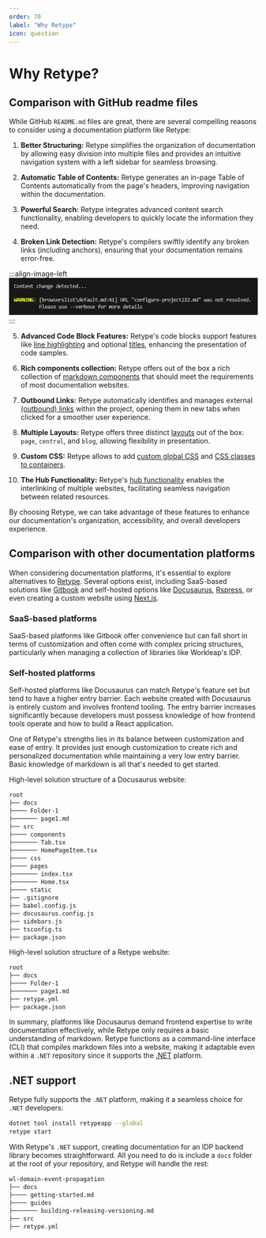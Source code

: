 ```yaml
---
order: 70
label: "Why Retype"
icon: question
---
```


# Why Retype?

## Comparison with GitHub readme files

While GitHub `README.md` files are great, there are several compelling reasons to consider using a documentation platform like Retype:

1. **Better Structuring:** Retype simplifies the organization of documentation by allowing easy division into multiple files and provides an intuitive navigation system with a left sidebar for seamless browsing.

2. **Automatic Table of Contents:** Retype generates an in-page Table of Contents automatically from the page's headers, improving navigation within the documentation.

3. **Powerful Search:** Retype integrates advanced content search functionality, enabling developers to quickly locate the information they need.

4. **Broken Link Detection:** Retype's compilers swiftly identify any broken links (including anchors), ensuring that your documentation remains error-free.

:::align-image-left
![Retype's compiler warning](/static/broken-link.png)
:::

5. **Advanced Code Block Features:** Retype's code blocks support features like [line highlighting](https://retype.com/components/code-block/#line-highlighting) and optional [titles](https://retype.com/components/code-block/#title), enhancing the presentation of code samples.

6. **Rich components collection:** Retype offers out of the box a rich collection of [markdown components](https://retype.com/components/) that should meet the requirements of most documentation websites.

7. **Outbound Links:** Retype automatically identifies and manages external [(outbound) links](https://retype.com/configuration/project/#outbound) within the project, opening them in new tabs when clicked for a smoother user experience.

8. **Multiple Layouts:** Retype offers three distinct [layouts](https://retype.com/configuration/page/#layout) out of the box: `page`, `central`, and `blog`, allowing flexibility in presentation.

9. **Custom CSS:** Retype allows to add [custom global CSS](https://retype.com/components/container/#custom-global-css) and [CSS classes to containers](https://retype.com/components/container/#custom--class).

10. **The Hub Functionality:** Retype's [hub functionality](https://retype.com/configuration/project/#hub) enables the interlinking of multiple websites, facilitating seamless navigation between related resources.

By choosing Retype, we can take advantage of these features to enhance our documentation's organization, accessibility, and overall developers experience.

## Comparison with other documentation platforms

When considering documentation platforms, it's essential to explore alternatives to [Retype](https://retype.com/). Several options exist, including SaaS-based solutions like [Gitbook](https://www.gitbook.com/) and self-hosted options like [Docusaurus](https://docusaurus.io/), [Rspress](https://rspress.dev/), or even creating a custom website using [Next.js](https://nextjs.org/).

### SaaS-based platforms

SaaS-based platforms like Gitbook offer convenience but can fall short in terms of customization and often come with complex pricing structures, particularly when managing a collection of libraries like Workleap's IDP.

### Self-hosted platforms

Self-hosted platforms like Docusaurus can match Retype's feature set but tend to have a higher entry barrier. Each website created with Docusaurus is entirely custom and involves frontend tooling. The entry barrier increases significantly because developers must possess knowledge of how frontend tools operate and how to build a React application.

One of Retype's strengths lies in its balance between customization and ease of entry. It provides just enough customization to create rich and personalized documentation while maintaining a very low entry barrier. Basic knowledge of markdown is all that's needed to get started.

High-level solution structure of a Docusaurus website:

``` !#6-8,10-12,15,17,18
root
├── docs
├──── Folder-1
├─────── page1.md
├── src
├──── components
├─────── Tab.tsx
├─────── HomePageItem.tsx
├──── css
├──── pages
├─────── index.tsx
├─────── Home.tsx
├──── static
├── .gitignore
├── babel.config.js
├── docusaurus.config.js
├── sidebars.js
├── tsconfig.ts
├── package.json
```

High-level solution structure of a Retype website:

```
root
├── docs
├──── Folder-1
├─────── page1.md
├── retype.yml
├── package.json
```

In summary, platforms like Docusaurus demand frontend expertise to write documentation effectively, while Retype only requires a basic understanding of markdown. Retype functions as a command-line interface (CLI) that compiles markdown files into a website, making it adaptable even within a `.NET` repository since it supports the [.NET](https://retype.com/guides/getting-started/) platform.

## .NET support

Retype fully supports the `.NET` platform, making it a seamless choice for `.NET` developers:

```bash
dotnet tool install retypeapp --global
retype start
```

With Retype's `.NET` support, creating documentation for an IDP backend library becomes straightforward. All you need to do is include a `docs` folder at the root of your repository, and Retype will handle the rest:

```
wl-domain-event-propagation
├── docs
├──── getting-started.md
├──── guides
├─────── building-releasing-versioning.md
├── src
├── retype.yml
```

